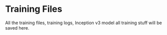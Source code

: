 # Training Files

All the training files, training logs, Inception v3 model all training stuff will be saved here.
